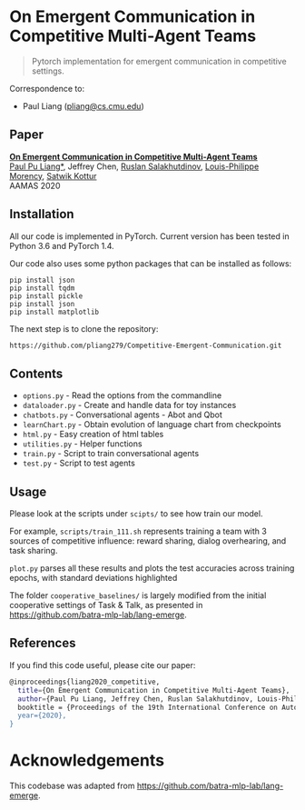 # On Emergent Communication in Competitive Multi-Agent Teams

> Pytorch implementation for emergent communication in competitive settings.

Correspondence to: 
  - Paul Liang (pliang@cs.cmu.edu)
  
## Paper

[**On Emergent Communication in Competitive Multi-Agent Teams**](https://arxiv.org/abs/2003.01848)<br>
[Paul Pu Liang*](http://www.cs.cmu.edu/~pliang/), Jeffrey Chen, [Ruslan Salakhutdinov](https://www.cs.cmu.edu/~rsalakhu/), [Louis-Philippe Morency](https://www.cs.cmu.edu/~morency/), [Satwik Kottur](https://satwikkottur.github.io/)<br>
AAMAS 2020

## Installation

All our code is implemented in PyTorch. Current version has been tested in Python 3.6 and PyTorch 1.4.

Our code also uses some python packages that can be installed as follows:

```
pip install json
pip install tqdm
pip install pickle
pip install json
pip install matplotlib
```

The next step is to clone the repository:
```bash
https://github.com/pliang279/Competitive-Emergent-Communication.git
```

## Contents

* `options.py` - Read the options from the commandline
* `dataloader.py` - Create and handle data for toy instances
* `chatbots.py` - Conversational agents - Abot and Qbot
* `learnChart.py` - Obtain evolution of language chart from checkpoints
* `html.py` - Easy creation of html tables
* `utilities.py` -  Helper functions
* `train.py` - Script to train conversational agents
* `test.py` - Script to test agents

## Usage

Please look at the scripts under `scipts/` to see how train our model.

For example, `scripts/train_111.sh` represents training a team with 3 sources of competitive influence: reward sharing, dialog overhearing, and task sharing.

`plot.py` parses all these results and plots the test accuracies across training epochs, with standard deviations highlighted

The folder `cooperative_baselines/` is largely modified from the initial cooperative settings of Task & Talk, as presented in https://github.com/batra-mlp-lab/lang-emerge.

## References

If you find this code useful, please cite our paper:

```bash
@inproceedings{liang2020_competitive,
  title={On Emergent Communication in Competitive Multi-Agent Teams},
  author={Paul Pu Liang, Jeffrey Chen, Ruslan Salakhutdinov, Louis-Philippe Morency, and Satwik Kottur},
  booktitle = {Proceedings of the 19th International Conference on Autonomous Agents and MultiAgent Systems, {AAMAS} '20},
  year={2020},
}
```

# Acknowledgements

This codebase was adapted from https://github.com/batra-mlp-lab/lang-emerge.
